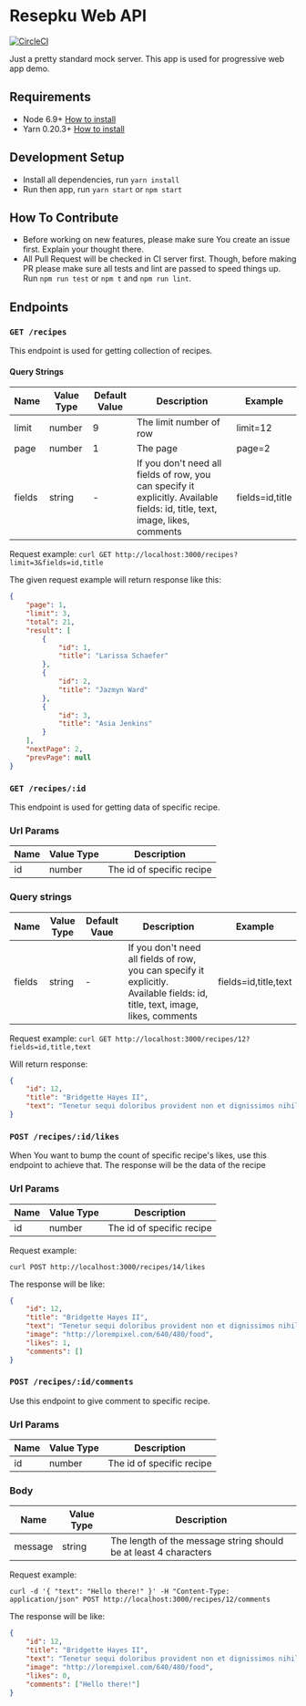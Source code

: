 # Resepku Web API

[![CircleCI](https://circleci.com/gh/eezhal92/resepku-node.svg?style=svg)](https://circleci.com/gh/eezhal92/resepku-node)

Just a pretty standard mock server. This app is used for progressive web app demo.

## Requirements

- Node 6.9+ [How to install](https://nodejs.org/en/download/package-manager/)
- Yarn 0.20.3+ [How to install](https://yarnpkg.com/en/docs/install)

## Development Setup

- Install all dependencies, run `yarn install`
- Run then app, run `yarn start` or `npm start`

## How To Contribute
- Before working on new features, please make sure You create an issue first. Explain your thought there.
- All Pull Request will be checked in CI server first. Though, before making PR please make sure all tests and lint are passed to speed things up. Run `npm run test` or `npm t` and `npm run lint`.

## Endpoints

### `GET /recipes`

This endpoint is used for getting collection of recipes.

#### Query Strings

| Name   | Value Type | Default Value | Description                                                                                                                   | Example         |
|--------|------------|---------------|-------------------------------------------------------------------------------------------------------------------------------|-----------------|
| limit  | number     | 9             | The limit number of row                                                                                                       | limit=12        |
| page   | number     | 1             | The page                                                                                                                      | page=2          |
| fields | string     | -             | If you don't need all fields of row, you can specify it explicitly. Available fields: id, title, text, image, likes, comments | fields=id,title |

Request example:
`curl GET http://localhost:3000/recipes?limit=3&fields=id,title`

The given request example will return response like this:
```json
{
    "page": 1,
    "limit": 3,
    "total": 21,
    "result": [
        {
            "id": 1,
            "title": "Larissa Schaefer"
        },
        {
            "id": 2,
            "title": "Jazmyn Ward"
        },
        {
            "id": 3,
            "title": "Asia Jenkins"
        }
    ],
    "nextPage": 2,
    "prevPage": null
}
```

### `GET /recipes/:id`

This endpoint is used for getting data of specific recipe.

### Url Params

| Name | Value Type | Description               |
|------|------------|---------------------------|
| id   | number     | The id of specific recipe |

### Query strings

| Name   | Value Type | Default Vaue | Description                                                                                                                   | Example              |
|--------|------------|--------------|-------------------------------------------------------------------------------------------------------------------------------|----------------------|
| fields | string     | -            | If you don't need all fields of row, you can specify it explicitly. Available fields: id, title, text, image, likes, comments | fields=id,title,text |

Request example:
`curl GET http://localhost:3000/recipes/12?fields=id,title,text`

Will return response:

```json
{
    "id": 12,
    "title": "Bridgette Hayes II",
    "text": "Tenetur sequi doloribus provident non et dignissimos nihil cupiditate quis. Eius consequatur et deserunt aut sed voluptas delectus fuga non. Consequatur labore expedita nisi quia sit et. Ut quasi est laudantium aperiam qui quia est.\n \rMolestiae exercitationem praesentium eos mollitia eius ut nostrum doloremque iure. A ullam aut voluptas consequatur omnis est aut. Ipsa occaecati commodi. Aut molestiae sint voluptatem blanditiis voluptatibus animi ipsam nulla id.\n \rDistinctio impedit voluptas et aliquam natus. Nihil asperiores ut quae rerum nostrum non est. Ea molestiae excepturi id repellendus ea iure rem. Mollitia quod sint mollitia velit hic debitis recusandae quis doloremque. Omnis eos maiores eos consequuntur nulla iure qui. Officia illum maiores corporis dolores esse rerum velit accusamus."
}
```

### `POST /recipes/:id/likes`

When You want to bump the count of specific recipe's likes, use this endpoint to achieve that. The response will be the data of the recipe

### Url Params

| Name | Value Type | Description               |
|------|------------|---------------------------|
| id   | number     | The id of specific recipe |

Request example:

`curl POST http://localhost:3000/recipes/14/likes`

The response will be like:

```json
{
    "id": 12,
    "title": "Bridgette Hayes II",
    "text": "Tenetur sequi doloribus provident non et dignissimos nihil cupiditate quis. Eius consequatur et deserunt aut sed voluptas delectus fuga non. Consequatur labore expedita nisi quia sit et. Ut quasi est laudantium aperiam qui quia est.\n \rMolestiae exercitationem praesentium eos mollitia eius ut nostrum doloremque iure. A ullam aut voluptas consequatur omnis est aut. Ipsa occaecati commodi. Aut molestiae sint voluptatem blanditiis voluptatibus animi ipsam nulla id.\n \rDistinctio impedit voluptas et aliquam natus. Nihil asperiores ut quae rerum nostrum non est. Ea molestiae excepturi id repellendus ea iure rem. Mollitia quod sint mollitia velit hic debitis recusandae quis doloremque. Omnis eos maiores eos consequuntur nulla iure qui. Officia illum maiores corporis dolores esse rerum velit accusamus.",
    "image": "http://lorempixel.com/640/480/food",
    "likes": 1,
    "comments": []
}
```

### `POST /recipes/:id/comments`

Use this endpoint to give comment to specific recipe.

### Url Params

| Name | Value Type | Description               |
|------|------------|---------------------------|
| id   | number     | The id of specific recipe |

### Body

| Name    | Value Type | Description                                                      |
|---------|------------|------------------------------------------------------------------|
| message | string     | The length of the message string should be at least 4 characters |

Request example:

`curl -d '{ "text": "Hello there!" }' -H "Content-Type: application/json" POST http://localhost:3000/recipes/12/comments`

The response will be like:

```json
{
    "id": 12,
    "title": "Bridgette Hayes II",
    "text": "Tenetur sequi doloribus provident non et dignissimos nihil cupiditate quis. Eius consequatur et deserunt aut sed voluptas delectus fuga non. Consequatur labore expedita nisi quia sit et. Ut quasi est laudantium aperiam qui quia est.\n \rMolestiae exercitationem praesentium eos mollitia eius ut nostrum doloremque iure. A ullam aut voluptas consequatur omnis est aut. Ipsa occaecati commodi. Aut molestiae sint voluptatem blanditiis voluptatibus animi ipsam nulla id.\n \rDistinctio impedit voluptas et aliquam natus. Nihil asperiores ut quae rerum nostrum non est. Ea molestiae excepturi id repellendus ea iure rem. Mollitia quod sint mollitia velit hic debitis recusandae quis doloremque. Omnis eos maiores eos consequuntur nulla iure qui. Officia illum maiores corporis dolores esse rerum velit accusamus.",
    "image": "http://lorempixel.com/640/480/food",
    "likes": 0,
    "comments": ["Hello there!"]
}
```
